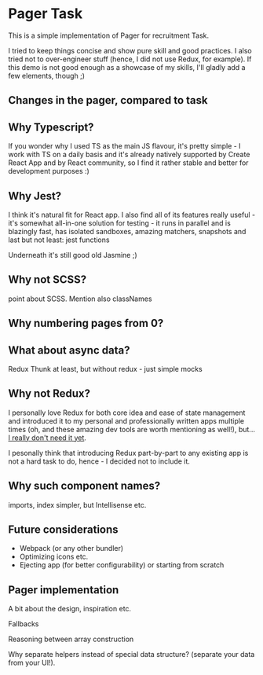 # Pager Task

This is a simple implementation of Pager for recruitment Task.

I tried to keep things concise and show pure skill and good practices. I also tried not to over-engineer stuff (hence, I did not use Redux, for example). If this demo is not good enough as a showcase of my skills, I'll gladly add a few elements, though ;)

## Changes in the pager, compared to task

## Why Typescript?

If you wonder why I used TS as the main JS flavour, it's pretty simple - I work with TS on a daily basis and it's already natively supported by Create React App and by React community, so I find it rather stable and better for development purposes :)

## Why Jest?

I think it's natural fit for React app. I also find all of its features really useful - it's somewhat all-in-one solution for testing - it runs in parallel and is blazingly fast, has isolated sandboxes, amazing matchers, snapshots and last but not least: jest functions

Underneath it's still good old Jasmine ;)

## Why not SCSS?

point about SCSS. Mention also classNames

## Why numbering pages from 0?

## What about async data?

Redux Thunk at least, but without redux - just simple mocks

## Why not Redux?

I personally love Redux for both core idea and ease of state management and introduced it to my personal and professionally written apps multiple times (oh, and these amazing dev tools are worth mentioning as well!), but... [I really don't need it yet](https://medium.com/@dan_abramov/you-might-not-need-redux-be46360cf367).

I pesonally think that introducing Redux part-by-part to any existing app is not a hard task to do, hence - I decided not to include it.

## Why such component names?

imports, index simpler, but Intellisense etc.

## Future considerations

- Webpack (or any other bundler)
- Optimizing icons etc.
- Ejecting app (for better configurability) or starting from scratch

## Pager implementation

A bit about the design, inspiration etc.

Fallbacks

Reasoning between array construction

Why separate helpers instead of special data structure? (separate your data from your UI!).